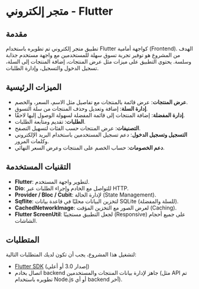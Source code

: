 # متجر إلكتروني - Flutter

## مقدمة

تطبيق متجر إلكتروني تم تطويره باستخدام Flutter كواجهة أمامية (Frontend). الهدف من المشروع هو توفير تجربة تسوق سهلة للمستخدمين مع واجهة مستخدم جذابة وسلسة. يحتوي التطبيق على ميزات مثل عرض المنتجات، إضافة المنتجات إلى السلة، تسجيل الدخول والتسجيل، وإدارة الطلبات.

## الميزات الرئيسية

- **عرض المنتجات**: عرض قائمة بالمنتجات مع تفاصيل مثل الاسم، السعر، والخصم.
- **إدارة السلة**: إضافة وتعديل وحذف المنتجات من سلة التسوق.
- **إدارة المفضلة**: إضافة المنتجات إلى قائمة المفضلة لسهولة الوصول إليها لاحقًا.
- **الطلبات**: تقديم ومتابعة الطلبات.
- **التصنيفات**: عرض المنتجات حسب الفئات لتسهيل التصفح.
- **التسجيل وتسجيل الدخول**: دعم تسجيل المستخدمين باستخدام البريد الإلكتروني وكلمات المرور.
- **دعم الخصومات**: حساب الخصم على المنتجات وعرض السعر النهائي.

## التقنيات المستخدمة

- **Flutter**: لتطوير واجهة المستخدم.
- **Dio**: للتواصل مع الخادم وإجراء الطلبات عبر HTTP.
- **Provider / Bloc / Cubit**: لإدارة الحالة (State Management).
- **Sqflite**: لتخزين البيانات محليًا في قاعدة بيانات SQLite (للسلة والمفضلة).
- **CachedNetworkImage**: لعرض الصور مع التخزين المؤقت (Caching).
- **Flutter ScreenUtil**: لجعل التطبيق مستجيبًا (Responsive) على جميع أحجام الشاشات.

## المتطلبات

لتشغيل هذا المشروع، يجب أن تكون لديك المتطلبات التالية:

- [Flutter SDK](https://flutter.dev/) (إصدار 3.0 أو أعلى)
- اتصال بخادم backend جاهز لإدارة بيانات المنتجات والمستخدمين (مثل API تم تطويره باستخدام Node.js أو أي backend آخر).

